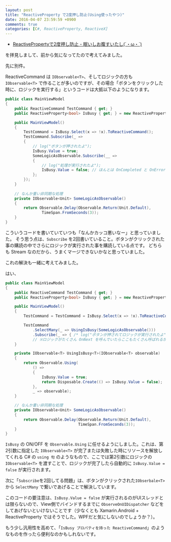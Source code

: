 ```yaml
---
layout: post
title: "ReactiveProperty で2度押し防止(Using使ったやつ)"
date: 2016-04-07 23:59:59 +0900
comments: true
categories: [C#, ReactiveProperty, ReactiveX]
---
```


* [ReactivePropertyで2度押し防止 - 眠いしお腹すいたし(´・ω・`)](http://tamafuyou.hatenablog.com/entry/2016/04/06/213633)

を拝見しまして、前から気になってたので考えてみました。
<!--more-->
先に別件。

ReactiveCommand は ``IObservable<T>``、そしてロジックの方も ``IObservable<T>`` で作ることが多いのですが、その場合「ボタンをクリックした時に、ロジックを実行する」というコードは大抵以下のようになります。

```csharp MainViewModel.cs 
public class MainViewModel
{
    public ReactiveCommand TestCommand { get; }
    public ReactiveProperty<bool> IsBusy { get; } = new ReactiveProperty<bool>(false);

    public MainViewModel()
    {
        TestCommand = IsBusy.Select(x => !x).ToReactiveCommand();
        TestCommand.Subscribe(_ =>
        {
            // log("ボタンが押されたよ");
            IsBusy.Value = true;
            SomeLogicAsObservable.Subscribe(__ =>
            {
                // log("処理が実行されたよ");
                IsBusy.Value = false; // ほんとは OnCompleted と OnError でやるべき
            };
        });
    }
    
    // なんか重い非同期な処理
    private IObservable<Unit> SomeLogicAsObservable()
    {
        return Observable.Delay(Observable.Return(Unit.Default), 
                TimeSpan.FromSeconds(3));
    }    
}
```

こういうコードを書いていていつも「なんかカッコ悪いなー」と思っていました。
そう思う点は、``Subscribe`` を2回書いていること。ボタンがクリックされた事の購読の中でさらにロジックが実行された事を購読している点です。
どちらも Stream なのだから、うまくマージできないかなと思っていました。

これの解決も一緒に考えてみました。

はい、


```csharp MainViewModel.cs
public class MainViewModel
{
    public ReactiveCommand TestCommand { get; }
    public ReactiveProperty<bool> IsBusy { get; } = new ReactiveProperty<bool>(false);

    public MainViewModel()
    {
        TestCommand = TestCommand = IsBusy.Select(x => !x).ToReactiveCommand();

        TestCommand
            .SelectMany(_ => UsingIsBusy(SomeLogicAsObservable()))
            .Subscribe(_ => { /* log("ボタンが押されてロジックが実行されたよ") ※ */ });
            // ※ロジックがたくさん OnNext を呼んでいたらここもたくさん呼ばれるから注意
    }

    private IObservable<T> UsingIsBusy<T>(IObservable<T> observable)
    {
        return Observable.Using(
            () =>
            {
                IsBusy.Value = true;
                return Disposable.Create(() => IsBusy.Value = false);
            },
            _ => observable);
    }

    // なんか重い非同期な処理
    private IObservable<Unit> SomeLogicAsObservable()
    {
        return Observable.Delay(Observable.Return(Unit.Default),
                                TimeSpan.FromSeconds(3));
    }
}
```

``IsBusy`` の ON/OFF を ``Observable.Using`` に任せるようにしました。これは、第2引数に指定した ``IObservable<T>`` が完了または失敗した時にリソースを解放してくれる C# の ``using 句`` のようなもので、ここでは第2引数にロジックの ``IObservable<T>`` を渡すことで、ロジックが完了したら自動的に ``IsBusy.Value = false`` が実行されます。

次に「``Subscribe``を2回してる問題」は、ボタンがクリックされた``IObserbale<T>`` から ``SelectMany`` で繋いであげることで解決しています。

このコードの要注意は、``IsBusy.Value = false`` が実行されるのがUIスレッドとは限らないので、View側でバインドするまでに ``ObserveOnUIDispatcher`` などをしてあげないといけないことです（少なくとも Xamarin.Android + ReactiveProperty ではそうでした。WPFだと気にしないのでしょうか？）。


もう少し汎用性を高めて、「``IsBusy プロパティを持った ReactiveCommand``」のようなものを作ったら便利なのかもしれないです。
